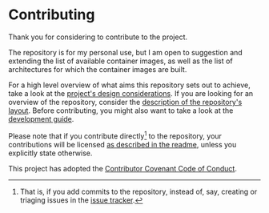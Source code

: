 <!--
SPDX-FileCopyrightText: 2024 Jonas Fierlings <fnoegip@gmail.com>

SPDX-License-Identifier: CC-BY-4.0
-->

# Contributing

Thank you for considering to contribute to the project.

The repository is for my personal use, but I am open to suggestion and extending the list of available container images, as well as the list of architectures for which the container images are built.

For a high level overview of what aims this repository sets out to achieve, take a look at the [project's design considerations](./docs/README.md#project-design).
If you are looking for an overview of the repository, consider the [description of the repository's layout](./docs/README.md#repository-layout).
Before contributing, you might also want to take a look at the [development guide](./docs/developing.md).

Please note that if you contribute directly[^contribute-directly] to the repository, your contributions will be licensed [as described in the readme](./README.md#license), unless you explicitly state otherwise.

[^contribute-directly]: That is, if you add commits to the repository, instead of, say, creating or triaging issues in the [issue tracker](https://github.com/PigeonF/containers/issues).

This project has adopted the [Contributor Covenant Code of Conduct](./CODE_OF_CONDUCT.md).
